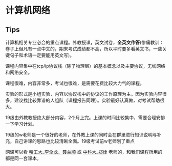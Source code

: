 # 计算机网络

## Tips
计算机相关专业必会的重点课程。外教授课，英文试卷，**全英文作答**(惨痛教训：卷子上但凡有一点中文的，期末考试成绩都不高，所以平时要多看英文书，一些关键句子和术语一定要能用英文写)。

课程内容集中在tcp/ip协议栈（除了物理层）的基本概念以及主要协议，无线网络和网络安全。

课程很难，内容非常多，考试也很难，是需要花费比较大力气的课程。

实验的形式是小组实验，内容以协议栈中的协议的工作原理为主。因为实验内容很多，建议找比较靠谱的人组队（课程报告同理）。实验最好认真做，对考试帮助很大。

19级由外教教授绝大部分内容，2个月上完。上课的时间比较集中，需要合理安排一下学习计划。

19级的w老师是一个很好的老师，在外教上课的同时会在群里进行知识说明与补充，自己讲课的思路也比较清晰全面。19级考试前w老师划了重点

网课可以看 [哈工大_李全龙、聂兰顺](https://www.bilibili.com/video/BV1Up411Z7hC) 或 [中科大_郑烇](https://www.bilibili.com/video/BV1JV411t7ow) 老师的，和我们课程所用的都是同一套课本。
